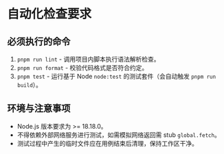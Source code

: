 # 自动化检查要求

## 必须执行的命令
1. `pnpm run lint` - 调用项目内脚本执行语法解析检查。
2. `pnpm run format` - 校验代码格式是否符合约定。
3. `pnpm test` - 运行基于 Node `node:test` 的测试套件（会自动触发 `pnpm run build`）。

## 环境与注意事项
- Node.js 版本要求为 >= 18.18.0。
- 不得依赖外部网络服务进行测试，如需模拟网络返回需 stub `global.fetch`。
- 测试过程中产生的临时文件应在用例结束后清理，保持工作区干净。
